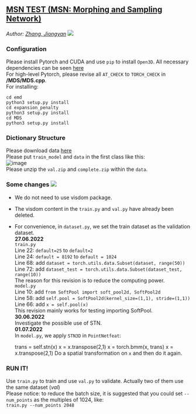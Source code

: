 ## [MSN TEST (MSN: Morphing and Sampling Network)](https://github.com/Colin97/MSN-Point-Cloud-Completion)
*Author: [Zhang, Jiongyan](https://github.com/hinczhang)* <img src="https://img.shields.io/badge/张炅焱-ZhangJiongyan-red"/>  
### Configuration
Please install Pytorch and CUDA and use `pip` to install `Open3D`. All necessary dependencies can be seen [here](https://github.com/Colin97/MSN-Point-Cloud-Completion)  
For high-level Pytorch, please revise all `AT_CHECK` to `TORCH_CHECK` in **/MDS/MDS.cpp**.  
For installing:  

    cd emd
    python3 setup.py install
    cd expansion_penalty
    python3 setup.py install
    cd MDS
    python3 setup.py install

### Dictionary Structure
Please download data [here](https://drive.google.com/drive/folders/1X143kUwtRtoPFxNRvUk9LuPlsf1lLKI7)  
Please put `train_model` and `data` in the first class like this:  
![image](https://user-images.githubusercontent.com/70082542/174184757-d0ca6a0d-d99c-4836-8932-2999ff956e2a.png)  
Please unzip the `val.zip` and `complete.zip` within the `data`.
### Some changes <img src="https://img.shields.io/badge/IMPORTANT-!!!-red"/>
- We do not need to use visdom package.  
- The visdom content in the `train.py` and `val.py` have already been deleted.  
- For convenience, in `dataset.py`, we set the train dataset as the validation dataset.  
**27.06.2022**  
`train.py`  
Line 22: `default=25` to `default=2`  
Line 24: `default = 8192` to `default = 1024`  
Line 68: add `dataset = torch.utils.data.Subset(dataset, range(50))`  
Line 72: add `dataset_test = torch.utils.data.Subset(dataset_test, range(10))`  
The reason for this revision is to reduce the computing power.  
`model.py`  
Line 10: add `from SoftPool import soft_pool2d, SoftPool2d`  
Line 58: add `self.pool = SoftPool2d(kernel_size=(1,1), stride=(1,1))`  
Line 66: add `x = self.pool(x)`  
This revision mainly works for testing importing SoftPool.  
**30.06.2022**  
Investigate the possible use of STN.  
**01.07.2022**  
In `model.py`, we apply `STN3D` in `PointNetfeat`:  

    trans = self.stn(x)
    x = x.transpose(2,1)
    x = torch.bmm(x, trans)
    x = x.transpose(2,1)
Do a spatial transformation on `x` and then do it again.
### RUN IT!
Use `train.py` to train and use `val.py` to validate. Actually two of them use the same dataset (*val*)  
Please notice: to reduce the batch size, it is suggested that you could set `--num_points` as the multiples of 1024, like:  
`train.py --num_points 2048`  
